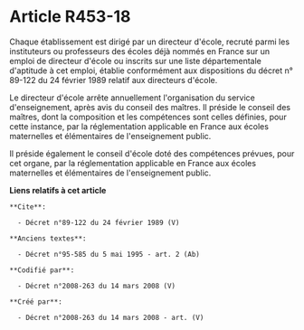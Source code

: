 # Article R453-18

Chaque établissement est dirigé par un directeur d'école, recruté parmi les instituteurs ou professeurs des écoles déjà
nommés en France sur un emploi de directeur d'école ou inscrits sur une liste départementale d'aptitude à cet emploi, établie
conformément aux dispositions du décret n° 89-122 du 24 février 1989 relatif aux directeurs d'école. 

Le directeur d'école arrête annuellement l'organisation du service d'enseignement, après avis du conseil des maîtres. Il
préside le conseil des maîtres, dont la composition et les compétences sont celles définies, pour cette instance, par la
réglementation applicable en France aux écoles maternelles et élémentaires de l'enseignement public. 

Il préside également le conseil d'école doté des compétences prévues, pour cet organe, par la réglementation applicable en
France aux écoles maternelles et élémentaires de l'enseignement public.

**Liens relatifs à cet article**

	**Cite**:

	  - Décret n°89-122 du 24 février 1989 (V)

	**Anciens textes**:

	  - Décret n°95-585 du 5 mai 1995 - art. 2 (Ab)

	**Codifié par**:

	  - Décret n°2008-263 du 14 mars 2008 (V)

	**Créé par**:

	  - Décret n°2008-263 du 14 mars 2008 - art. (V)
